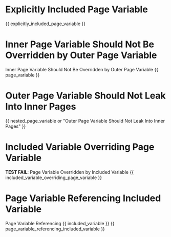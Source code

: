 # Explicitly Included Page Variable
{{ explicitly_included_page_variable }}

# Inner Page Variable Should Not Be Overridden by Outer Page Variable
<variable name="page_variable">Inner Page Variable Should Not Be Overridden by Outer Page Variable</variable>
{{ page_variable }}

# Outer Page Variable Should Not Leak Into Inner Pages
{{ nested_page_variable or "Outer Page Variable Should Not Leak Into Inner Pages" }}

# Included Variable Overriding Page Variable
<variable name="included_variable_overriding_page_variable">**TEST FAIL**: Page Variable Overridden by Included Variable</variable>
{{ included_variable_overriding_page_variable }}

# Page Variable Referencing Included Variable
<variable name="page_variable_referencing_included_variable">Page Variable Referencing {{ included_variable }}</variable>
{{ page_variable_referencing_included_variable }}
